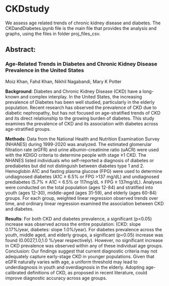 # CKDstudy
 We assess age related trends of chronic kidney disease and diabetes. The CKDandDiabetes.ipynb file is the main file that provides the analysis and graphs, using the files in folder proj_files_csv. 
 
 ## Abstract:

 ### Age-Related Trends in Diabetes and Chronic Kidney Disease Prevalence in the United States
Moiz Khan, Fahd Khan, Nikhil Nagabandi, Mary K Potter

**Background**: Diabetes and Chronic Kidney Disease (CKD) have a long-known and complex interplay. In the United States, the increasing prevalence of Diabetes has been well studied, particularly in the elderly population. Recent research has observed the prevalence of CKD due to diabetic nephropathy, but has not focused on age-stratified trends of CKD and its direct relationship to the growing burden of diabetes. This study examines the prevalence of CKD and its association with diabetes across age-stratified groups. 

**Methods**: Data from the National Health and Nutrition Examination Survey (NHANES) during 1999-2020 was analyzed. The estimated glomerular filtration rate (eGFR) and urine albumin-creatinine ratio (uACR) were used with the KDIGO criteria to determine people with stage ≥1 CKD. The NHANES listed individuals who self-reported a diagnosis of diabetes or prediabetes but did not distinguish between diabetes type 1 and 2. Hemoglobin A1C and fasting plasma glucose (FPG) were used to determine undiagnosed diabetes (A1C ≥ 6.5% or FPG >137 mg/dL) and undiagnosed prediabetes (5.7% ≤ A1C < 6.5% or 117mg/dL ≤ FPG ≤ 137mg/dL). Analyses were conducted on the total population (ages 12-84) and stratified into youth (ages 12-30), middle-aged (ages 31-59), and elderly (ages 60-84) groups. For each group, weighted linear regression observed trends over time, and ordinary linear regression examined the association between CKD and diabetes.

**Results**: For both CKD and diabetes prevalence, a significant (p<0.05) increase was observed across the entire population: (CKD: slope 0.17%/year, diabetes: slope 1.0%/year). For diabetes prevalence across the youth, middle aged, and elderly groups, a significant (p<0.05) increase was found (0.0027,1.0,1.0 %/year respectively). However, no significant increase in CKD prevalence was observed within any of these individual age groups.
Conclusion: Our findings suggest that current diagnostic criteria may not adequately capture early-stage CKD in younger populations. Given that eGFR naturally varies with age, a uniform threshold may lead to underdiagnosis in youth and overdiagnosis in the elderly. Adopting age-calibrated definitions of CKD, as proposed in recent literature, could improve diagnostic accuracy across age groups. 

